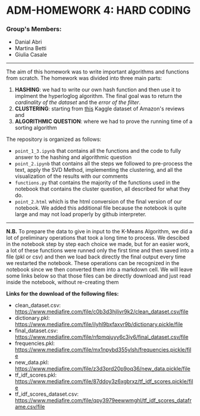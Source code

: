# ADM-HOMEWORK 4: HARD CODING

### Group's Members:
- Danial Abri
- Martina Betti
- Giulia Casale

----
The aim of this homework was to write important algorithms and functions from scratch.
The homework was divided into three main parts:
1. **HASHING**: we had to write our own hash function and then use it to implment the hyperloglog algorithm. The final goal was to return the *cardinality of the dataset* and the *error of the filter*.
2. **CLUSTERING**: starting from [this](https://www.kaggle.com/snap/amazon-fine-food-reviews) Kaggle dataset of Amazon's reviews and
3. **ALGORITHMIC QUESTION**: where we had to prove the running time of a sorting algorithm

The repository is organized as follows:
- `point_1_3.ipynb` that contains all the functions and the code to fully answer to the hashing and algorithmic question
- `point_2.ipynb` that contains all the steps we followed to pre-process the text, apply the SVD Method, implementing the clustering, and all the visualization of the results with our comments
- `functions.py` that contains the majority of the functions used in the notebook that contains the cluster question, all described for what they do.
- `point_2.html` which is the html conversion of the final version of our notebook. We added this additional file because the notebook is quite large and may not load properly by github interpreter.

-----
**N.B.** To prepare the data to give in input to the K-Means Algorithm, we did a lot of preliminary operations that took a long time to process. We descibed in the notebook step by step each choice we made, but for an easier work, a lot of these functions were runned only the first time and then saved into a file (pkl or csv) and then we load back directly the final output every time we restarted the notebook. These operations can be recognized in the notebook since we then converted them into a markdown cell. We will leave some links below so that those files  can be  directly download and just read inside the notebook, without re-creating them

**Links for the download of the following files:**
- clean_dataset.csv: https://www.mediafire.com/file/c0b3d3hjlivr9k2/clean_dataset.csv/file
- dictionary.pkl: https://www.mediafire.com/file/ilyhl9bxfaxvr9b/dictionary.pickle/file
- final_dataset.csv: https://www.mediafire.com/file/nfpmqjuyy6c3iy6/final_dataset.csv/file
- frequencies.pkl: https://www.mediafire.com/file/mx1npybd355ylsh/frequencies.pickle/file
- new_data.pkl: https://www.mediafire.com/file/z3d3prd20p9oq36/new_data.pickle/file
- tf_idf_scores.pkl: https://www.mediafire.com/file/87ddoy3z6xgbrxz/tf_idf_scores.pickle/file
- tf_idf_scores_dataset.csv: https://www.mediafire.com/file/qpy3979eewwmghl/tf_idf_scores_dataframe.csv/file
